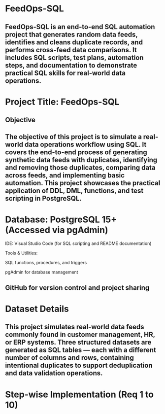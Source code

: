 # FeedOps-SQL
FeedOps-SQL is an end-to-end SQL automation project that generates random data feeds, identifies and cleans duplicate records, and performs cross-feed data comparisons. It includes SQL scripts, test plans, automation steps, and documentation to demonstrate practical SQL skills for real-world data operations.
----------------------------------------------------------------------------------------------------------------------------------------------------------------------------
# Project Title: FeedOps-SQL
##  Objective
The objective of this project is to simulate a real-world data operations workflow using SQL. It covers the end-to-end process of generating synthetic data feeds with duplicates, identifying and removing those duplicates, comparing data across feeds, and implementing basic automation. This project showcases the practical application of DDL, DML, functions, and test scripting in PostgreSQL.
------------------------------------------------------------------------------------------------------------------------------------------------------------------------------
# Database: PostgreSQL 15+ (Accessed via pgAdmin)

IDE: Visual Studio Code (for SQL scripting and README documentation)

Tools & Utilities:

SQL functions, procedures, and triggers

pgAdmin for database management

GitHub for version control and project sharing
----------------------------------------------------------------------------------------------------------------------------------------------------------------------------
# Dataset Details
This project simulates real-world data feeds commonly found in customer management, HR, or ERP systems. Three structured datasets are generated as SQL tables — each with a different number of columns and rows, containing intentional duplicates to support deduplication and data validation operations.
---------------------------------------------------------------------------------------------------------------------------------------------------------------------------
# Step-wise Implementation (Req 1 to 10)

